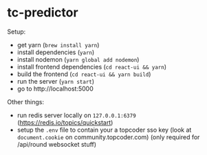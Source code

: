 # tc-predictor

Setup:
- get yarn (`brew install yarn`)
- install dependencies (`yarn`)
- install nodemon (`yarn global add nodemon`)
- install frontend dependencies (`cd react-ui && yarn`)
- build the frontend (`cd react-ui && yarn build`)
- run the server (`yarn start`)
- go to http://localhost:5000

Other things:
- run redis server locally on `127.0.0.1:6379` (https://redis.io/topics/quickstart)
- setup the `.env` file to contain your a topcoder sso key (look at `document.cookie` on community.topcoder.com) (only required for /api/round websocket stuff)
